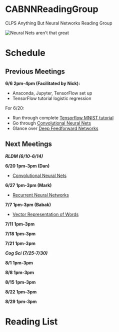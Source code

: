 # CABNNReadingGroup

CLPS Anything But Neural Networks Reading Group

![Neural Nets aren't that great](https://imgs.xkcd.com/comics/machine_learning.png)

Schedule
========

Previous Meetings
--------
**6/6 2pm-4pm (Facilitated by Nick):**

- Anaconda, Jupyter, TensorFlow set up
- TensorFlow tutorial logistic regression

For 6/20:

- Run through complete [Tensorflow MNIST tutorial](https://www.tensorflow.org/get_started/mnist/pros)
- Go through [Convolutional Neural Nets](https://www.tensorflow.org/tutorials/deep_cnn)
- Glance over [Deep Feedforward Networks](http://www.deeplearningbook.org/contents/mlp.html)

Next Meetings
---
**_RLDM (6/10-6/14)_**

**6/20 1pm-3pm (Dan)**

- [Convolutional Neural Nets](https://www.tensorflow.org/tutorials/deep_cnn)

**6/27 1pm-3pm (Mark)**

- [Recurrent Neural Networks](https://www.tensorflow.org/tutorials/recurrent)

**7/7 1pm-3pm (Babak)**

- [Vector Representation of Words](https://www.tensorflow.org/tutorials/word2vec) 

**7/11 1pm-3pm**

**7/18 1pm-3pm**

**7/21 1pm-3pm**

**_Cog Sci (7/25-7/30)_**

**8/1 1pm-3pm**

**8/8 1pm-3pm**

**8/15 1pm-3pm**

**8/22 1pm-3pm**

**8/29 1pm-3pm**






Reading List
=====